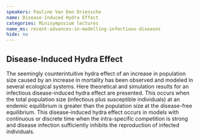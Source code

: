 ```yaml
---
speakers: Pauline Van Den Driessche
name: Disease-Induced Hydra Effect
categories: Minisymposium lectures
name_ms: recent-advances-in-modelling-infectious-diseases
hide: no
---
```


## Disease-Induced Hydra Effect

The seemingly counterintuitive hydra effect of an increase in population size caused by an increase in mortality has been observed and modeled in several ecological systems. Here theoretical and simulation results for an infectious disease-induced hydra effect are presented. This occurs when the total population size (infectious plus susceptible individuals) at an endemic equilibrium is greater than the population size at the disease-free equilibrium. This disease-induced hydra effect occurs in models with continuous or discrete time when the intra-specific competition is strong and disease infection sufficiently inhibits the reproduction of infected individuals.


